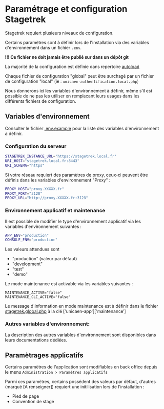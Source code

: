 # Paramétrage et configuration Stagetrek

Stagetrek requiert plusieurs niveaux de configuration. 

Certains paramètres sont à définir lors de l'installation via des variables d'environnement dans un fichier `.env`.

**!!! Ce fichier ne doit jamais être publié sur dans un dépôt git**

La majorité de la configuration est définie dans repertoire [autoload](../../stagetrek/config/autoload)

Chaque fichier de configuration "global" peut être surchagé par un fichier de configuration "local" (ie : `unicaen-authentification.local.php`)

Nous donnerons ici les variables d'environnement à définir, même s'il est possible de ne pas les utiliser en remplacant leurs usages dans les différents fichiers de configuration.

## Variables d'environnement

Consulter le fichier [.env.example](../../.env.example) pour la liste des variables d'environnement à définir.

### Configuration du serveur

```bash
STAGETREK_INSTANCE_URL='https://stagetrek.local.fr'
URI_HOST="stagetrek.local.fr:8443"
URI_SCHEMA="https"
```

Si votre réseau requiert des paramètres de proxy, ceux-ci peuvent être définis dans les variables d'environnement "Proxy" :
```bash
PROXY_HOST="proxy.XXXXX.fr"
PROXY_PORT="3128"
PROXY_URL="http://proxy.XXXXX.fr:3128"
```

### Environnement applicatif et maintenance

Il est possible de modifier le type d'environnement applicatif via les variables d'environnement suivantes :
```bash
APP_ENV="production"
CONSOLE_ENV="production"
```

Les valeurs attendues sont 
- "production" (valeur par défaut)
- "development"
- "test"
- "demo"

Le mode maintenance est activable via les variables suivantes :
```
MAINTENANCE_ACTIVE="false"
MAINTENANCE_CLI_ACTIVE="false"
```

Le message d'information en mode maintenance est à définir dans le fichier [stagetrek.global.php](../../stagetrek/config/autoload/stagetrek.global.php)
à la clé ['unicaen-app']['maintenance']


### Autres variables d'environnement:
La description des autres variables d'environnement sont disponibles dans leurs documentations dédiées.


## Paramètrages applicatifs

Certains paramètres de l'application sont modifiables en back office depuis le menu `Administration > Paramètres applicatifs`

Parmi ces paramètres, certains possédent des valeurs par défaut, d'autres (marqué [A renseigner]) requiert une initilisation lors de l'installation :
- Pied de page 
- Convention de stage


